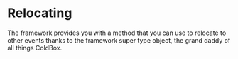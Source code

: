 # Relocating

The framework provides you with a method that you can use to relocate to other events thanks to the framework super type object, the grand daddy of all things ColdBox.
